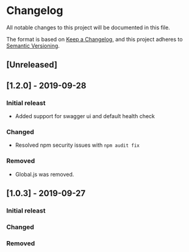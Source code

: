 # Changelog
All notable changes to this project will be documented in this file.

The format is based on [Keep a Changelog](https://keepachangelog.com/en/1.0.0/),
and this project adheres to [Semantic Versioning](https://semver.org/spec/v2.0.0.html).

## [Unreleased]

## [1.2.0] - 2019-09-28
### Initial releast
- Added support for swagger ui and default health check
### Changed
- Resolved npm security issues with `npm audit fix`
### Removed
- Global.js was removed.

## [1.0.3] - 2019-09-27
### Initial releast
### Changed
### Removed
